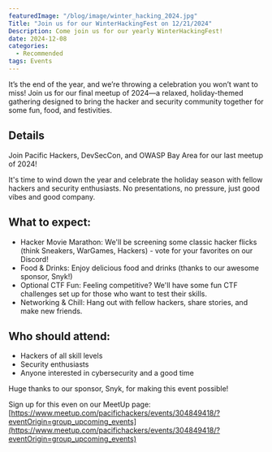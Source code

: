 ```yaml
---
featuredImage: "/blog/image/winter_hacking_2024.jpg" 
Title: "Join us for our WinterHackingFest on 12/21/2024"
Description: Come join us for our yearly WinterHackingFest!
date: 2024-12-08
categories:
  - Recommended
tags: Events
---
```


It’s the end of the year, and we’re throwing a celebration you won’t want to miss! Join us for our final meetup of 2024—a relaxed, holiday-themed gathering designed to bring the hacker and security community together for some fun, food, and festivities.

## Details
Join Pacific Hackers, DevSecCon, and OWASP Bay Area for our last meetup of 2024!

It's time to wind down the year and celebrate the holiday season with fellow hackers and security enthusiasts. No presentations, no pressure, just good vibes and good company.

## What to expect:

- Hacker Movie Marathon: We'll be screening some classic hacker flicks (think Sneakers, WarGames, Hackers) - vote for your favorites on our Discord!
- Food & Drinks: Enjoy delicious food and drinks (thanks to our awesome sponsor, Snyk!)
- Optional CTF Fun: Feeling competitive? We'll have some fun CTF challenges set up for those who want to test their skills.
- Networking & Chill: Hang out with fellow hackers, share stories, and make new friends.

## Who should attend:

- Hackers of all skill levels
- Security enthusiasts
- Anyone interested in cybersecurity and a good time

Huge thanks to our sponsor, Snyk, for making this event possible!

Sign up for this even on our MeetUp page: [https://www.meetup.com/pacifichackers/events/304849418/?eventOrigin=group_upcoming_events](https://www.meetup.com/pacifichackers/events/304849418/?eventOrigin=group_upcoming_events)